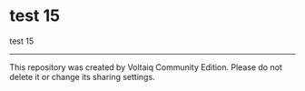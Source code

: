 # test 15

test 15

---

This repository was created by Voltaiq Community Edition. Please do not delete it or change its
sharing settings.
